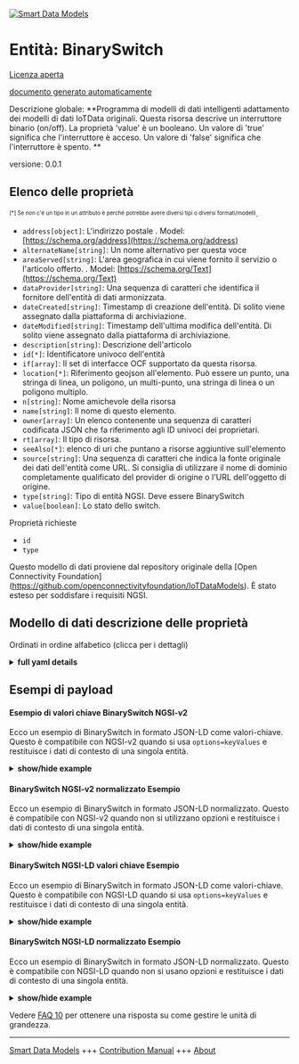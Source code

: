 <!-- 10-Header -->  
[![Smart Data Models](https://smartdatamodels.org/wp-content/uploads/2022/01/SmartDataModels_logo.png "Logo")](https://smartdatamodels.org)  
Entità: BinarySwitch  
====================<!-- /10-Header -->  
<!-- 15-License -->  
[Licenza aperta](https://github.com/smart-data-models//dataModel.OCF/blob/master/BinarySwitch/LICENSE.md)  
[documento generato automaticamente](https://docs.google.com/presentation/d/e/2PACX-1vTs-Ng5dIAwkg91oTTUdt8ua7woBXhPnwavZ0FxgR8BsAI_Ek3C5q97Nd94HS8KhP-r_quD4H0fgyt3/pub?start=false&loop=false&delayms=3000#slide=id.gb715ace035_0_60)  
<!-- /15-License -->  
<!-- 20-Description -->  
Descrizione globale: **Programma di modelli di dati intelligenti adattamento dei modelli di dati IoTData originali. Questa risorsa descrive un interruttore binario (on/off). La proprietà 'value' è un booleano. Un valore di 'true' significa che l'interruttore è acceso. Un valore di 'false' significa che l'interruttore è spento. **  
versione: 0.0.1  
<!-- /20-Description -->  
<!-- 30-PropertiesList -->  

## Elenco delle proprietà  

<sup><sub>[*] Se non c'è un tipo in un attributo è perché potrebbe avere diversi tipi o diversi formati/modelli</sub></sup>.  
- `address[object]`: L'indirizzo postale  . Model: [https://schema.org/address](https://schema.org/address)- `alternateName[string]`: Un nome alternativo per questa voce  - `areaServed[string]`: L'area geografica in cui viene fornito il servizio o l'articolo offerto.  . Model: [https://schema.org/Text](https://schema.org/Text)- `dataProvider[string]`: Una sequenza di caratteri che identifica il fornitore dell'entità di dati armonizzata.  - `dateCreated[string]`: Timestamp di creazione dell'entità. Di solito viene assegnato dalla piattaforma di archiviazione.  - `dateModified[string]`: Timestamp dell'ultima modifica dell'entità. Di solito viene assegnato dalla piattaforma di archiviazione.  - `description[string]`: Descrizione dell'articolo  - `id[*]`: Identificatore univoco dell'entità  - `if[array]`: Il set di interfacce OCF supportato da questa risorsa.  - `location[*]`: Riferimento geojson all'elemento. Può essere un punto, una stringa di linea, un poligono, un multi-punto, una stringa di linea o un poligono multiplo.  - `n[string]`: Nome amichevole della risorsa  - `name[string]`: Il nome di questo elemento.  - `owner[array]`: Un elenco contenente una sequenza di caratteri codificata JSON che fa riferimento agli ID univoci dei proprietari.  - `rt[array]`: Il tipo di risorsa.  - `seeAlso[*]`: elenco di uri che puntano a risorse aggiuntive sull'elemento  - `source[string]`: Una sequenza di caratteri che indica la fonte originale dei dati dell'entità come URL. Si consiglia di utilizzare il nome di dominio completamente qualificato del provider di origine o l'URL dell'oggetto di origine.  - `type[string]`: Tipo di entità NGSI. Deve essere BinarySwitch  - `value[boolean]`: Lo stato dello switch.  <!-- /30-PropertiesList -->  
<!-- 35-RequiredProperties -->  
Proprietà richieste  
- `id`  - `type`  <!-- /35-RequiredProperties -->  
<!-- 40-RequiredProperties -->  
Questo modello di dati proviene dal repository originale della [Open Connectivity Foundation] (https://github.com/openconnectivityfoundation/IoTDataModels). È stato esteso per soddisfare i requisiti NGSI.  
<!-- /40-RequiredProperties -->  
<!-- 50-DataModelHeader -->  
## Modello di dati descrizione delle proprietà  
Ordinati in ordine alfabetico (clicca per i dettagli)  
<!-- /50-DataModelHeader -->  
<!-- 60-ModelYaml -->  
<details><summary><strong>full yaml details</strong></summary>    
```yaml  
BinarySwitch:    
  description: 'Smart Data Models Program adaptation of the original IoTData data Models. This Resource describes a binary switch (on/off). The Property ''value'' is a boolean. A value of ''true'' means that the switch is on. A value of ''false'' means that the switch is off. '    
  properties:    
    address:    
      description: 'The mailing address'    
      properties:    
        addressCountry:    
          description: 'Property. The country. For example, Spain. Model:''https://schema.org/addressCountry'''    
          type: string    
        addressLocality:    
          description: 'Property. The locality in which the street address is, and which is in the region. Model:''https://schema.org/addressLocality'''    
          type: string    
        addressRegion:    
          description: 'Property. The region in which the locality is, and which is in the country. Model:''https://schema.org/addressRegion'''    
          type: string    
        postOfficeBoxNumber:    
          description: 'Property. The post office box number for PO box addresses. For example, 03578. Model:''https://schema.org/postOfficeBoxNumber'''    
          type: string    
        postalCode:    
          description: 'Property. The postal code. For example, 24004. Model:''https://schema.org/https://schema.org/postalCode'''    
          type: string    
        streetAddress:    
          description: 'Property. The street address. Model:''https://schema.org/streetAddress'''    
          type: string    
      type: object    
      x-ngsi:    
        model: https://schema.org/address    
        type: Property    
    alternateName:    
      description: 'An alternative name for this item'    
      type: string    
      x-ngsi:    
        type: Property    
    areaServed:    
      description: 'The geographic area where a service or offered item is provided'    
      type: string    
      x-ngsi:    
        model: https://schema.org/Text    
        type: Property    
    dataProvider:    
      description: 'A sequence of characters identifying the provider of the harmonised data entity.'    
      type: string    
      x-ngsi:    
        type: Property    
    dateCreated:    
      description: 'Entity creation timestamp. This will usually be allocated by the storage platform.'    
      format: date-time    
      type: string    
      x-ngsi:    
        type: Property    
    dateModified:    
      description: 'Timestamp of the last modification of the entity. This will usually be allocated by the storage platform.'    
      format: date-time    
      type: string    
      x-ngsi:    
        type: Property    
    description:    
      description: 'A description of this item'    
      type: string    
      x-ngsi:    
        type: Property    
    id:    
      anyOf: &binaryswitch_-_properties_-_owner_-_items_-_anyof    
        - description: 'Property. Identifier format of any NGSI entity'    
          maxLength: 256    
          minLength: 1    
          pattern: ^[\w\-\.\{\}\$\+\*\[\]`|~^@!,:\\]+$    
          type: string    
        - description: 'Property. Identifier format of any NGSI entity'    
          format: uri    
          type: string    
      description: 'Unique identifier of the entity'    
      x-ngsi:    
        type: Property    
    if:    
      description: 'The OCF Interface set supported by this Resource.'    
      items:    
        enum:    
          - oic.if.a    
          - oic.if.baseline    
        type: string    
      minItems: 2    
      readOnly: true    
      type: array    
      uniqueItems: true    
      x-ngsi:    
        type: Property    
    location:    
      description: 'Geojson reference to the item. It can be Point, LineString, Polygon, MultiPoint, MultiLineString or MultiPolygon'    
      oneOf:    
        - description: 'GeoProperty. Geojson reference to the item. Point'    
          properties:    
            bbox:    
              items:    
                type: number    
              minItems: 4    
              type: array    
            coordinates:    
              items:    
                type: number    
              minItems: 2    
              type: array    
            type:    
              enum:    
                - Point    
              type: string    
          required:    
            - type    
            - coordinates    
          title: 'GeoJSON Point'    
          type: object    
        - description: 'GeoProperty. Geojson reference to the item. LineString'    
          properties:    
            bbox:    
              items:    
                type: number    
              minItems: 4    
              type: array    
            coordinates:    
              items:    
                items:    
                  type: number    
                minItems: 2    
                type: array    
              minItems: 2    
              type: array    
            type:    
              enum:    
                - LineString    
              type: string    
          required:    
            - type    
            - coordinates    
          title: 'GeoJSON LineString'    
          type: object    
        - description: 'GeoProperty. Geojson reference to the item. Polygon'    
          properties:    
            bbox:    
              items:    
                type: number    
              minItems: 4    
              type: array    
            coordinates:    
              items:    
                items:    
                  items:    
                    type: number    
                  minItems: 2    
                  type: array    
                minItems: 4    
                type: array    
              type: array    
            type:    
              enum:    
                - Polygon    
              type: string    
          required:    
            - type    
            - coordinates    
          title: 'GeoJSON Polygon'    
          type: object    
        - description: 'GeoProperty. Geojson reference to the item. MultiPoint'    
          properties:    
            bbox:    
              items:    
                type: number    
              minItems: 4    
              type: array    
            coordinates:    
              items:    
                items:    
                  type: number    
                minItems: 2    
                type: array    
              type: array    
            type:    
              enum:    
                - MultiPoint    
              type: string    
          required:    
            - type    
            - coordinates    
          title: 'GeoJSON MultiPoint'    
          type: object    
        - description: 'GeoProperty. Geojson reference to the item. MultiLineString'    
          properties:    
            bbox:    
              items:    
                type: number    
              minItems: 4    
              type: array    
            coordinates:    
              items:    
                items:    
                  items:    
                    type: number    
                  minItems: 2    
                  type: array    
                minItems: 2    
                type: array    
              type: array    
            type:    
              enum:    
                - MultiLineString    
              type: string    
          required:    
            - type    
            - coordinates    
          title: 'GeoJSON MultiLineString'    
          type: object    
        - description: 'GeoProperty. Geojson reference to the item. MultiLineString'    
          properties:    
            bbox:    
              items:    
                type: number    
              minItems: 4    
              type: array    
            coordinates:    
              items:    
                items:    
                  items:    
                    items:    
                      type: number    
                    minItems: 2    
                    type: array    
                  minItems: 4    
                  type: array    
                type: array    
              type: array    
            type:    
              enum:    
                - MultiPolygon    
              type: string    
          required:    
            - type    
            - coordinates    
          title: 'GeoJSON MultiPolygon'    
          type: object    
      x-ngsi:    
        type: GeoProperty    
    n:    
      description: 'Friendly name of the Resource'    
      maxLength: 64    
      readOnly: true    
      type: string    
      x-ngsi:    
        type: Property    
    name:    
      description: 'The name of this item.'    
      type: string    
      x-ngsi:    
        type: Property    
    owner:    
      description: 'A List containing a JSON encoded sequence of characters referencing the unique Ids of the owner(s)'    
      items:    
        anyOf: *binaryswitch_-_properties_-_owner_-_items_-_anyof    
        description: 'Property. Unique identifier of the entity'    
      type: array    
      x-ngsi:    
        type: Property    
    rt:    
      description: 'The Resource Type.'    
      items:    
        enum:    
          - oic.r.switch.binary    
        maxLength: 64    
        type: string    
      minItems: 1    
      readOnly: true    
      type: array    
      uniqueItems: true    
      x-ngsi:    
        type: Property    
    seeAlso:    
      description: 'list of uri pointing to additional resources about the item'    
      oneOf:    
        - items:    
            format: uri    
            type: string    
          minItems: 1    
          type: array    
        - format: uri    
          type: string    
      x-ngsi:    
        type: Property    
    source:    
      description: 'A sequence of characters giving the original source of the entity data as a URL. Recommended to be the fully qualified domain name of the source provider, or the URL to the source object.'    
      type: string    
      x-ngsi:    
        type: Property    
    type:    
      description: 'NGSI entity type. It has to be BinarySwitch'    
      enum:    
        - BinarySwitch    
      type: string    
      x-ngsi:    
        type: Property    
    value:    
      description: 'The status of the switch.'    
      type: boolean    
      x-ngsi:    
        type: Property    
  required:    
    - id    
    - type    
  type: object    
  x-derived-from: https://github.com/OpenInterConnect/IoTDataModels/blob/master/BinarySwitchResURI.swagger.json    
  x-disclaimer: 'Redistribution and use in source and binary forms, with or without modification, are permitted  provided that the license conditions are met. Copyleft (c) 2021 Contributors to Smart Data Models Program'    
  x-license-url: https://github.com/smart-data-models/dataModel.OCF/blob/master/BinarySwitch/LICENSE.md    
  x-model-schema: https://smart-data-models.github.io/dataModel.IoTDataModels/BinarySwitch/schema.json    
  x-model-tags: OCF    
  x-version: 0.0.1    
```  
</details>    
<!-- /60-ModelYaml -->  
<!-- 70-MiddleNotes -->  
<!-- /70-MiddleNotes -->  
<!-- 80-Examples -->  
## Esempi di payload  
#### Esempio di valori chiave BinarySwitch NGSI-v2  
Ecco un esempio di BinarySwitch in formato JSON-LD come valori-chiave. Questo è compatibile con NGSI-v2 quando si usa `options=keyValues` e restituisce i dati di contesto di una singola entità.  
<details><summary><strong>show/hide example</strong></summary>    
```json  
{  
  "id": "urn:ngsi-ld:BinarySwitch:id:FUWM:76347888",  
  "dateCreated": "2012-08-12T19:01:35Z",  
  "dateModified": "1997-08-16T11:48:31Z",  
  "source": "Listen now remember compare. Without indeed become thing.",  
  "name": "Recent personal sister toward cup attorney. Movement offer gas along. Sure will ahead hour poor pay price.",  
  "alternateName": "View Mr song do thought ten. Resource now often recent walk apply.",  
  "description": "Contain pass early member. Reach price quality miss charge. Share notice lay water travel.",  
  "dataProvider": "Look else collection analysis lay fish. Foreign art perhaps his only. Group treatment available own market billion.",  
  "owner": [  
    "urn:ngsi-ld:BinarySwitch:items:WDLW:60793756",  
    "urn:ngsi-ld:BinarySwitch:items:RKFU:64379233"  
  ],  
  "seeAlso": [  
    "urn:ngsi-ld:BinarySwitch:items:NKTQ:43294724",  
    "urn:ngsi-ld:BinarySwitch:items:LTOV:90056783"  
  ],  
  "location": {  
    "type": "Point",  
    "coordinates": [  
      73.757996,  
      40.59649  
    ]  
  },  
  "address": {  
    "streetAddress": "Better risk among art hear education. Study new call research.",  
    "addressLocality": "Camera each begin choose too base show. Name of court model evidence professor know.",  
    "addressRegion": "Wide wonder theory foot report mind. Reduce country same truth there his.",  
    "addressCountry": "Positive sound scene authority might. Top style whatever support at whatever a they. Fall before week then.",  
    "postalCode": "Method spring fish. Reveal southern family song ok subject sing.",  
    "postOfficeBoxNumber": "My or tonight chance vote effort street power. Sell activity cell color. Apply yard record friend half million organization."  
  },  
  "areaServed": "To gun drug concern. Stand memory sense without."  
}  
```  
</details>  
#### BinarySwitch NGSI-v2 normalizzato Esempio  
Ecco un esempio di BinarySwitch in formato JSON-LD normalizzato. Questo è compatibile con NGSI-v2 quando non si utilizzano opzioni e restituisce i dati di contesto di una singola entità.  
<details><summary><strong>show/hide example</strong></summary>    
```json  
{  
  "id": {  
    "type": "string",  
    "value": "urn:ngsi-ld:BinarySwitch:id:FUWM:76347888"  
  },  
  "dateCreated": {  
    "format": "date-time",  
    "type": "string",  
    "value": "2012-08-12T19:01:35Z"  
  },  
  "dateModified": {  
    "format": "date-time",  
    "type": "string",  
    "value": "1997-08-16T11:48:31Z"  
  },  
  "source": {  
    "type": "string",  
    "value": "Listen now remember compare. Without indeed become thing."  
  },  
  "name": {  
    "type": "string",  
    "value": "Recent personal sister toward cup attorney. Movement offer gas along. Sure will ahead hour poor pay price."  
  },  
  "alternateName": {  
    "type": "string",  
    "value": "View Mr song do thought ten. Resource now often recent walk apply."  
  },  
  "description": {  
    "type": "string",  
    "value": "Contain pass early member. Reach price quality miss charge. Share notice lay water travel."  
  },  
  "dataProvider": {  
    "type": "string",  
    "value": "Look else collection analysis lay fish. Foreign art perhaps his only. Group treatment available own market billion."  
  },  
  "owner": {  
    "type": "array",  
    "value": [  
      "urn:ngsi-ld:BinarySwitch:items:WDLW:60793756",  
      "urn:ngsi-ld:BinarySwitch:items:RKFU:64379233"  
    ]  
  },  
  "seeAlso": {  
    "type": "array",  
    "value": [  
      "urn:ngsi-ld:BinarySwitch:items:NKTQ:43294724",  
      "urn:ngsi-ld:BinarySwitch:items:LTOV:90056783"  
    ]  
  },  
  "location": {  
    "type": "object",  
    "value": {  
      "type": "Point",  
      "coordinates": [  
        73.757996,  
        40.59649  
      ]  
    }  
  },  
  "address": {  
    "type": "object",  
    "value": {  
      "streetAddress": "Better risk among art hear education. Study new call research.",  
      "addressLocality": "Camera each begin choose too base show. Name of court model evidence professor know.",  
      "addressRegion": "Wide wonder theory foot report mind. Reduce country same truth there his.",  
      "addressCountry": "Positive sound scene authority might. Top style whatever support at whatever a they. Fall before week then.",  
      "postalCode": "Method spring fish. Reveal southern family song ok subject sing.",  
      "postOfficeBoxNumber": "My or tonight chance vote effort street power. Sell activity cell color. Apply yard record friend half million organization."  
    }  
  },  
  "areaServed": {  
    "type": "string",  
    "value": "To gun drug concern. Stand memory sense without."  
  }  
}  
```  
</details>  
#### BinarySwitch NGSI-LD valori chiave Esempio  
Ecco un esempio di BinarySwitch in formato JSON-LD come valori-chiave. Questo è compatibile con NGSI-LD quando si usa `options=keyValues` e restituisce i dati di contesto di una singola entità.  
<details><summary><strong>show/hide example</strong></summary>    
```json  
{  
    "id": "urn:ngsi-ld:BinarySwitch:id:FUWM:76347888",  
    "dateCreated": "2012-08-12T19:01:35Z",  
    "dateModified": "1997-08-16T11:48:31Z",  
    "source": "Listen now remember compare. Without indeed become thing.",  
    "name": "Recent personal sister toward cup attorney. Movement offer gas along. Sure will ahead hour poor pay price.",  
    "alternateName": "View Mr song do thought ten. Resource now often recent walk apply.",  
    "description": "Contain pass early member. Reach price quality miss charge. Share notice lay water travel.",  
    "dataProvider": "Look else collection analysis lay fish. Foreign art perhaps his only. Group treatment available own market billion.",  
    "owner": [  
        "urn:ngsi-ld:BinarySwitch:items:WDLW:60793756",  
        "urn:ngsi-ld:BinarySwitch:items:RKFU:64379233"  
    ],  
    "seeAlso": [  
        "urn:ngsi-ld:BinarySwitch:items:NKTQ:43294724",  
        "urn:ngsi-ld:BinarySwitch:items:LTOV:90056783"  
    ],  
    "location": {  
        "type": "Point",  
        "coordinates": [  
            73.757996,  
            40.59649  
        ]  
    },  
    "address": {  
        "streetAddress": "Better risk among art hear education. Study new call research.",  
        "addressLocality": "Camera each begin choose too base show. Name of court model evidence professor know.",  
        "addressRegion": "Wide wonder theory foot report mind. Reduce country same truth there his.",  
        "addressCountry": "Positive sound scene authority might. Top style whatever support at whatever a they. Fall before week then.",  
        "postalCode": "Method spring fish. Reveal southern family song ok subject sing.",  
        "postOfficeBoxNumber": "My or tonight chance vote effort street power. Sell activity cell color. Apply yard record friend half million organization."  
    },  
    "areaServed": "To gun drug concern. Stand memory sense without.",  
    "@context": [  
        "https://smartdatamodels.org/context.jsonld",  
        "https://raw.githubusercontent.com/smart-data-models/dataModel.OCF/master/context.jsonld"  
    ]  
}  
```  
</details>  
#### BinarySwitch NGSI-LD normalizzato Esempio  
Ecco un esempio di BinarySwitch in formato JSON-LD normalizzato. Questo è compatibile con NGSI-LD quando non si usano opzioni e restituisce i dati di contesto di una singola entità.  
<details><summary><strong>show/hide example</strong></summary>    
```json  
{  
    "id": "urn:ngsi-ld:BinarySwitch:id:MBYI:62994024",  
    "dateCreated": {  
        "type": "Property",  
        "value": {  
            "@type": "DateTime",  
            "@value": "2011-12-19T10:56:00Z"  
        }  
    },  
    "dateModified": {  
        "type": "Property",  
        "value": {  
            "@type": "DateTime",  
            "@value": "2011-04-28T16:30:27Z"  
        }  
    },  
    "source": {  
        "type": "Property",  
        "value": "Point story other far. Field central like might."  
    },  
    "name": {  
        "type": "Property",  
        "value": "Group establish manager cell exist save challenge. Market Mrs agree college. Car officer like today moment account."  
    },  
    "alternateName": {  
        "type": "Property",  
        "value": "Animal less life. Time especially action represent least hot. The pay perhaps loss plant campaign order."  
    },  
    "description": {  
        "type": "Property",  
        "value": "Themselves left because last how see travel."  
    },  
    "dataProvider": {  
        "type": "Property",  
        "value": "Financial agency father ready. Audience all system behind. Toward beat anything. Sport probably wrong tonight behind."  
    },  
    "owner": {  
        "type": "Property",  
        "value": [  
            "urn:ngsi-ld:BinarySwitch:items:BSXN:34386254",  
            "urn:ngsi-ld:BinarySwitch:items:WKOT:94703715"  
        ]  
    },  
    "seeAlso": {  
        "type": "Property",  
        "value": [  
            "urn:ngsi-ld:BinarySwitch:items:ZPKH:25901423"  
        ]  
    },  
    "location": {  
        "type": "Property",  
        "value": {  
            "type": "Point",  
            "coordinates": [  
                58.1844035,  
                -93.247878  
            ]  
        }  
    },  
    "address": {  
        "type": "Property",  
        "value": {  
            "streetAddress": "Answer goal rather meet leave let. Seek forward clear. Want such color institution month.",  
            "addressLocality": "Including certainly remain recognize field early.",  
            "addressRegion": "Actually building measure learn garden specific level. Address continue trip home technology window strong. Heavy arrive science just maintain recent.",  
            "addressCountry": "Call though drug look American skill president. Hair create add ground. Last civil interview among woman stop sign.",  
            "postalCode": "Speech create word light citizen phone. Responsibility oil college maybe number. Speech skin defense shoulder program.",  
            "postOfficeBoxNumber": "Network study friend exist about consider. Own thank game finally central data community born. Police field product impact season unit we."  
        }  
    },  
    "areaServed": {  
        "type": "Property",  
        "value": "Certain these special very probably. Account choose authority piece vote."  
    },  
    "@context": [  
        "https://smartdatamodels.org/context.jsonld",  
        "https://raw.githubusercontent.com/smart-data-models/dataModel.OCF/master/context.jsonld"  
    ]  
}  
```  
</details><!-- /80-Examples -->  
<!-- 90-FooterNotes -->  
<!-- /90-FooterNotes -->  
<!-- 95-Units -->  
Vedere [FAQ 10](https://smartdatamodels.org/index.php/faqs/) per ottenere una risposta su come gestire le unità di grandezza.  
<!-- /95-Units -->  
<!-- 97-LastFooter -->  
---  
[Smart Data Models](https://smartdatamodels.org) +++ [Contribution Manual](https://bit.ly/contribution_manual) +++ [About](https://bit.ly/Introduction_SDM)<!-- /97-LastFooter -->  
